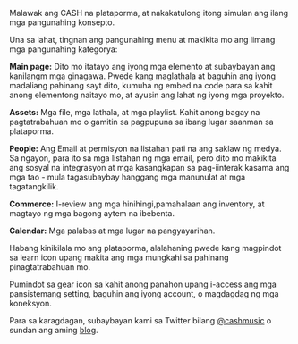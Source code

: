 Malawak ang CASH na plataporma, at nakakatulong itong simulan ang ilang mga pangunahing konsepto. 

Una sa lahat, tingnan ang pangunahing menu at makikita mo ang limang mga pangunahing kategorya:  

  **Main page:** Dito mo itatayo ang iyong mga elemento at subaybayan ang kanilangm mga ginagawa. Pwede kang maglathala at baguhin ang iyong madaliang pahinang sayt dito, kumuha ng embed na code para sa kahit anong elementong naitayo mo, at ayusin ang lahat ng iyong mga proyekto. 
  
  **Assets:** Mga file, mga lathala, at mga playlist. Kahit anong bagay na pagtatrabahuan mo o gamitin sa pagpupuna sa ibang lugar saanman sa plataporma.

  **People:** Ang Email at permisyon na listahan pati na ang saklaw ng medya. Sa ngayon, para ito sa mga listahan ng 
   mga email, pero dito mo makikita ang sosyal na integrasyon at mga kasangkapan sa pag-iinterak 
   kasama ang mga tao - mula tagasubaybay hanggang mga manunulat at mga tagatangkilik.  

  **Commerce:** I-review ang mga hinihingi,pamahalaan ang inventory, at magtayo ng mga bagong aytem na ibebenta.

  **Calendar:** Mga palabas at mga lugar na pangyayarihan.


Habang kinikilala mo ang plataporma, alalahaning pwede kang magpindot sa  learn icon <i class="icon icon-learn"></i> upang makita ang mga mungkahi sa pahinang pinagtatrabahuan mo. 

Pumindot sa gear icon <i class="icon icon-cog"></i> sa kahit anong panahon upang i-access ang mga pansistemang setting, baguhin ang iyong account,
o magdagdag ng mga koneksyon. 

Para sa karagdagan, subaybayan kami sa Twitter bilang [@cashmusic](http://twitter.com/cashmusic) o sundan ang aming 
[blog](https://medium.com/cash-music/).
